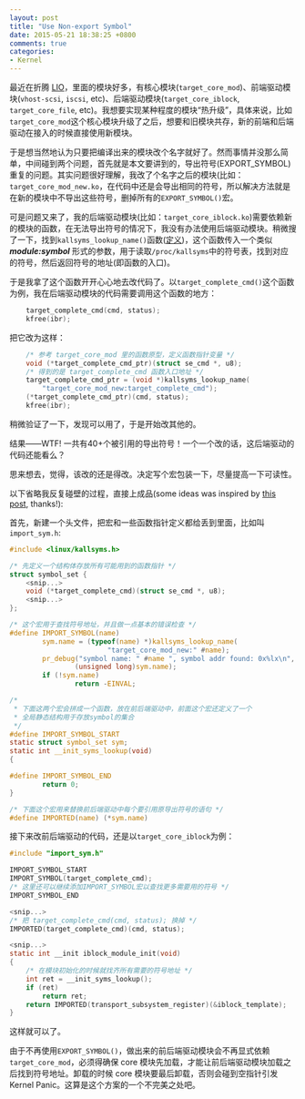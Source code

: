 ```yaml
---
layout: post
title: "Use Non-export Symbol"
date: 2015-05-21 18:38:25 +0800
comments: true
categories:
- Kernel
---
```


最近在折腾 [LIO](http://linux-iscsi.org)，里面的模块好多，有核心模块(`target_core_mod`)、前端驱动模块(`vhost-scsi`, `iscsi`, etc)、后端驱动模块(`target_core_iblock`, `target_core_file`, etc)。我想要实现某种程度的模块“热升级”，具体来说，比如`target_core_mod`这个核心模块升级了之后，想要和旧模块共存，新的前端和后端驱动在接入的时候直接使用新模块。

于是想当然地认为只要把编译出来的模块改个名字就好了。然而事情并没那么简单，中间碰到两个问题，首先就是本文要讲到的，导出符号(EXPORT\_SYMBOL)重复的问题。其实问题很好理解，我改了个名字之后的模块(比如：`target_core_mod_new.ko`，在代码中还是会导出相同的符号，所以解决方法就是在新的模块中不导出这些符号，删掉所有的`EXPORT_SYMBOL()`宏。

可是问题又来了，我的后端驱动模块(比如：`target_core_iblock.ko`)需要依赖新的模块的函数，在无法导出符号的情况下，我没有办法使用后端驱动模块。稍微搜了一下，找到`kallsyms_lookup_name()`函数([定义](http://lxr.free-electrons.com/source/kernel/kallsyms.c?v=2.6.33#L170))，这个函数传入一个类似 ___module:symbol___ 形式的参数，用于读取`/proc/kallsyms`中的符号表，找到对应的符号，然后返回符号的地址(即函数的入口)。

于是我拿了这个函数开开心心地去改代码了。以`target_complete_cmd()`这个函数为例，我在后端驱动模块的代码需要调用这个函数的地方：
<!--more-->

``` C
    target_complete_cmd(cmd, status);
    kfree(ibr);
```

把它改为这样：

``` C
    /* 参考 target_core_mod 里的函数原型，定义函数指针变量 */
    void (*target_complete_cmd_ptr)(struct se_cmd *, u8);
    /* 得到的是 target_complete_cmd 函数入口地址 */
    target_complete_cmd_ptr = (void *)kallsyms_lookup_name(
        "target_core_mod_new:target_complete_cmd");
    (*target_complete_cmd_ptr)(cmd, status);
    kfree(ibr);
```

稍微验证了一下，发现可以用了，于是开始改其他的。

结果——WTF! 一共有40+个被引用的导出符号！一个一个改的话，这后端驱动的代码还能看么？

思来想去，觉得，该改的还是得改。决定写个宏包装一下，尽量提高一下可读性。

以下省略我反复碰壁的过程，直接上成品(some ideas was inspired by [this post](http://constellation.github.io/blog/2014/12/07/importing-hidden-kernel-symbols/), thanks!):

首先，新建一个头文件，把宏和一些函数指针定义都给丢到里面，比如叫`import_sym.h`:

``` C
#include <linux/kallsyms.h>

/* 先定义一个结构体存放所有可能用到的函数指针 */
struct symbol_set {
    <snip...>
    void (*target_complete_cmd)(struct se_cmd *, u8);
    <snip...>
};

/* 这个宏用于查找符号地址，并且做一点基本的错误检查 */
#define IMPORT_SYMBOL(name)                                             \
        sym.name = (typeof(name) *)kallsyms_lookup_name(                \
                        "target_core_mod_new:" #name);                  \
        pr_debug("symbol name: " #name ", symbol addr found: 0x%lx\n",  \
                (unsigned long)sym.name);                               \
        if (!sym.name)                                                  \
                return -EINVAL;

/*
 * 下面这两个宏会拼成一个函数，放在前后端驱动中，前面这个宏还定义了一个
 * 全局静态结构用于存放symbol的集合
 */
#define IMPORT_SYMBOL_START                                             \
static struct symbol_set sym;                                           \
static int __init_syms_lookup(void)                                     \
{

#define IMPORT_SYMBOL_END                                               \
        return 0;                                                       \
}

/* 下面这个宏用来替换前后端驱动中每个要引用原导出符号的语句 */
#define IMPORTED(name) (*sym.name)
```

接下来改前后端驱动的代码，还是以`target_core_iblock`为例：

``` C
#include "import_sym.h"

IMPORT_SYMBOL_START
IMPORT_SYMBOL(target_complete_cmd);
/* 这里还可以继续添加IMPORT_SYMBOL宏以查找更多需要用的符号 */
IMPORT_SYMBOL_END

<snip...>
/* 把 target_complete_cmd(cmd, status); 换掉 */
IMPORTED(target_complete_cmd)(cmd, status);

<snip...>
static int __init iblock_module_init(void)
{
    /* 在模块初始化的时候就找齐所有需要的符号地址 */
    int ret = __init_syms_lookup();
    if (ret)
        return ret;
    return IMPORTED(transport_subsystem_register)(&iblock_template);
}
```

这样就可以了。

由于不再使用`EXPORT_SYMBOL()`，做出来的前后端驱动模块会不再显式依赖`target_core_mod`，必须得确保 core 模块先加载，才能让前后端驱动模块加载之后找到符号地址。卸载的时候 core 模块要最后卸载，否则会碰到空指针引发 Kernel Panic。这算是这个方案的一个不完美之处吧。
